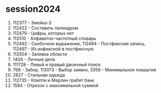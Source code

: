 # session2024

1. 112377 - Змейка-3
2. 112422 - Составить палиндром
3. 112479 - Цифры, которых нет
4. 112510 - Алфавитно-частотный словарь
5. 112492 - Скобочное выражение, 112494 - Постфиксная запись, 112497 - Из инфиксной в постфиксную
6. 112504 - Заливка области
7. 1404 - Личные дела
8. 111728 - Левый и правый двоичный поиск
9. 768 - Забор, 113073 - Выбор заявки, 3356 - Минимальное покрытие
10. 2827 - Стильная одежда
11. 112735 - Клиппи и Мерлин грабят банк
12. 1584 - Отрезок с максимальной суммой
